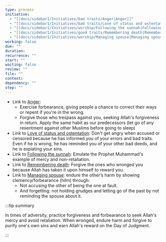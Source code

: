 ```yaml
---
type: process
initiative:
  - "[[docs/sidebar1/Initiatives/bad traits/Anger|Anger]]"
  - "[[docs/sidebar1/Initiatives/bad traits/Love of status and ostentation|Love of status and ostentation]]"
  - "[[docs/sidebar1/Initiatives/worship/Following the sunnah|Following the sunnah]]"
  - "[[docs/sidebar1/Initiatives/good traits/Remembering death|Remembering death]]"
  - "[[docs/sidebar1/Initiatives/worship/Managing spouse|Managing spouse]]"
working: false
due: ""
duration: 
recurrence: ""
start: ""
waiting: false
review: ""
file: ""
context: 
dependency: ""
step: ""
---
```


* Link to [Anger](docs/sidebar1/Initiatives/bad%20traits/Anger.md):
	* Exercise forbearance, giving people a chance to correct their ways or repent if you're in the wrong.
	* Forgive those who trespass against you, seeking Allah's forgiveness in return. Apply the same habit as our predecessors (let go of any resentment against other Muslims before going to sleep)
* Link to [Love of status and ostentation](docs/sidebar1/Initiatives/bad%20traits/Love%20of%20status%20and%20ostentation.md): Don't get angry when accused or censored because he has informed you of your errors and bad traits. Even if he is wrong, he has reminded you of your other bad deeds, and he is expiating your sins.
* Link to [Following the sunnah](docs/sidebar1/Initiatives/worship/Following%20the%20sunnah.md): Emulate the Prophet Muhammad's example of mercy and non-retaliation.
* Link to [Remembering death](docs/sidebar1/Initiatives/good%20traits/Remembering%20death.md): Forgive the ones who wronged you because Allah has taken it upon himself to reward you.
* Link to [Managing spouse](docs/sidebar1/Initiatives/worship/Managing%20spouse.md): endure the other’s harm by showing clemency/forbearance (hilm) through:
	* Not accusing the other of being the one at fault.  
	* And forgetting: not holding grudges and letting go of the past by not reminding the spouse about it.

:::tip summary

In times of adversity, practice forgiveness and forbearance to seek Allah's mercy and avoid retaliation. When wronged, endure harm and forgive to purify one's own sins and earn Allah's reward on the Day of Judgment.

:::

